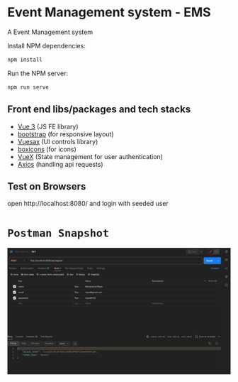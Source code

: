 # Event Management system - EMS

A Event Management system

Install NPM dependencies:

```sh
npm install
```

Run the NPM server:

```sh
npm run serve
```

## Front end libs/packages and tech stacks

- [Vue 3](https://v3.vuejs.org/) (JS FE library)
- [bootstrap](https://getbootstrap.com/) (for responsive layout)
- [Vuesax](https://vuesax.com/) (UI controls library)
- [boxicons](https://boxicons.com/) (for icons)
- [VueX](https://vuex.vuejs.org/) (State management for user authentication)
- [Axios](https://www.npmjs.com/package/axios) (handling api requests)

## Test on Browsers

open http://localhost:8080/ and login with seeded user

# `Postman Snapshot`

![alt text](register_user_by_postman.png)
